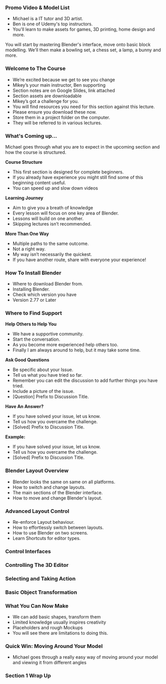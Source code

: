 ### Promo Video & Model List ###

+ Michael is a IT tutor and 3D artist.
+ Ben is one of Udemy's top instructors.
+ You'll learn to make assets for games, 3D printing, home design and more.

You will start by mastering Blender's interface, move onto basic block
modelling. We'll then make a bowling set, a chess set, a lamp, a bunny and
more.

### Welcome to The Course ###

+ We’re excited because we get to see you change 
+ Mikey’s your main instructor, Ben supporting 
+ Section notes are on Google Slides, link attached 
+ Section assets are downloadable 
+ Mikey’s got a challenge for you.
+ You will find resources you need for this section against this lecture. 
+ Please ensure you download these now. 
+ Store them in a project folder on the computer. 
+ They will be referred to in various lectures.

### What's Coming up... ###

Michael goes through what you are to expect in the upcoming section and how
the course is structured.

**Course Structure**

+ This first section is designed for complete beginners. 
+ If you already have experience you might still find some of this beginning content useful.
+ You can speed up and slow down videos

**Learning Journey**

+ Aim to give you a breath of knowledge 
+ Every lesson will focus on one key area of Blender. 
+ Lessons will build on one another. 
+ Skipping lectures isn’t recommended.

**More Than One Way**

+ Multiple paths to the same outcome. 
+ Not a right way. 
+ My way isn’t necessarily the quickest. 
+ If you have another route, share with everyone your experience!

### How To Install Blender ###

+ Where to download Blender from. 
+ Installing Blender. 
+ Check which version you have 
+ Version 2.77 or Later

### Where to Find Support ###

**Help Others to Help You**
+ We have a supportive community. 
+ Start the conversation. 
+ As you become more experienced help others too. 
+ Finally I am always around to help, but it may take some time.

**Ask Good Questions**

+ Be specific about your Issue.
+ Tell us what you have tried so far.
+ Remember you can edit the discussion to add further things you have tried.
+ Include a picture of the issue.
+ [Question] Prefix to Discussion Title.

**Have An Answer?**

+ If you have solved your issue, let us know.
+ Tell us how you overcame the challenge. 
+ [Solved] Prefix to Discussion Title. 

**Example:**

+ If you have solved your issue, let us know. 
+ Tell us how you overcame the challenge. 
+ [Solved] Prefix to Discussion Title.

### Blender Layout Overview ###

+ Blender looks the same on same on all platforms. 
+ How to switch and change layouts.
+ The main sections of the Blender interface.
+ How to move and change Blender's layout.

### Advanced Layout Control ###

+ Re-enforce Layout behaviour. 
+ How to effortlessly switch between layouts. 
+ How to use Blender on two screens. 
+ Learn Shortcuts for editor types.

### Control Interfaces ###



### Controlling The 3D Editor ###



### Selecting and Taking Action ###



### Basic Object Transformation ###



### What You Can Now Make ###

+ We can add basic shapes, transform them
+ Limited knowledge usually inspires creativity
+ Placeholders and rough Mockups
+ You will see there are limitations to doing this.

### Quick Win: Moving Around Your Model
+ Michael goes through a really easy way of moving around your model and viewing it from different angles

### Section 1 Wrap Up ###
